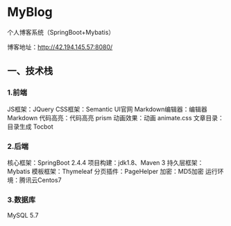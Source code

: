 # MyBlog
个人博客系统（SpringBoot+Mybatis）

博客地址：http://42.194.145.57:8080/

## 一、技术栈
### 1.前端
JS框架：JQuery
CSS框架：Semantic UI官网
Markdown编辑器：编辑器 Markdown
代码高亮：代码高亮 prism
动画效果：动画 animate.css
文章目录：目录生成 Tocbot

### 2.后端
核心框架：SpringBoot 2.4.4
项目构建：jdk1.8、Maven 3
持久层框架：Mybatis
模板框架：Thymeleaf
分页插件：PageHelper
加密：MD5加密
运行环境：腾讯云Centos7

### 3.数据库
MySQL 5.7
